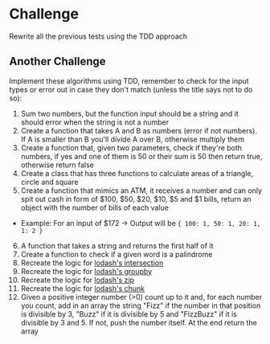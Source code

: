 # Challenge

Rewrite all the previous tests using the TDD approach

## Another Challenge

Implement these algorithms using TDD, remember to check for the input types or error out in case they don't match (unless the title says not to do so):

1. Sum two numbers, but the function input should be a string and it should error when the string is not a number
2. Create a function that takes A and B as numbers (error if not numbers). If A is smaller than B you'll divide A over B, otherwise multiply them
3. Create a function that, given two parameters, check if they're both numbers, if yes and one of them is 50 or their sum is 50 then return true, otherwise return false
4. Create a class that has three functions to calculate areas of a triangle, circle and square
5. Create a function that mimics an ATM, it receives a number and can only spit out cash in form of $100, $50, $20, $10, $5 and $1 bills, return an object with the number of bills of each value
  - Example: For an input of $172 -> Output will be `{ 100: 1, 50: 1, 20: 1, 1: 2 }`
6. A function that takes a string and returns the first half of it
7. Create a function to check if a given word is a palindrome
8. Recreate the logic for [lodash's intersection](https://lodash.com/docs/4.17.15#intersection)
8. Recreate the logic for [lodash's groupby](https://lodash.com/docs/4.17.15#groupBy)
8. Recreate the logic for [lodash's zip](https://lodash.com/docs/4.17.15#zip)
8. Recreate the logic for [lodash's chunk](https://lodash.com/docs/4.17.15#chunk)
9. Given a positive integer number (>0) count up to it and, for each number you count, add in an array the string "Fizz" if the number in that position is divisible by 3, "Buzz" if it is divisible by 5 and "FizzBuzz" if it is divisible by 3 and 5. If not, push the number itself. At the end return the array

